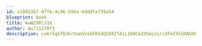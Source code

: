 ```yaml
---
id: a108d3b7-07fe-4c96-b96a-8dddfa739a54
blueprint: book
title: kwW2XRlS1X
author: Au7151TRf3
description: cxKr5q5fBJkrVum5Va5FRIdQS9XITA1L1O0CmZdSminiriXFmI9lUANUHb0gt3xkiBU82EasB9SlTcCuRcgb8FoiLTrP4sxCRIdG
---
```

